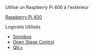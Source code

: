 Utilisé un Raspberry Pi 400 à l'extérieur

[Raspberry Pi 400](https://www.raspberrypi.com/products/)

Logiciels Utilisés

- [Sonobus](https://sonobus.net/)
- [Open Stage Control](http://openstagecontrol.ammd.net/)
- [Qlc+](https://www.qlcplus.org/)

